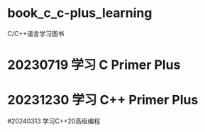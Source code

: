 # book_c_c-plus_learning

C/C++语言学习图书

# 20230719 学习 C Primer Plus

# 20231230 学习 C++ Primer Plus

#20240313 学习C++20高级编程
